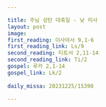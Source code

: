 ```yaml
---

title: 주님 성탄 대축일 - 낮 미사
layout: post 
image: 
first_reading: 이사야서 9,1-6 
first_reading_link: Ls/9
second_reading: 티토서 2,11-14
second_reading_link: Ti/2
gospel: 루카 2,1-14
gospel_link: Lk/2
 
daily_missa: 20231225/15390

---
```


